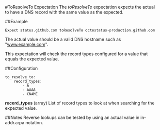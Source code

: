 #ToResolveTo Expectation
The _toResolveTo_ expectation expects the actual to have a DNS record with the same value as the expected.

##Example
```
Expect status.github.com toResolveTo octostatus-production.github.com
```
The actual value should be a valid DNS hostname such as "www.example.com".

This expectation will check the record types configured for a value that equals the expected value.

##Configuration
```
to_resolve_to:
    record_types:
        - A
        - AAAA
        - CNAME
```
**record_types** (array) List of record types to look at when searching for the expected value.

##Notes
Reverse lookups can be tested by using an actual value in in-addr.arpa notation.
